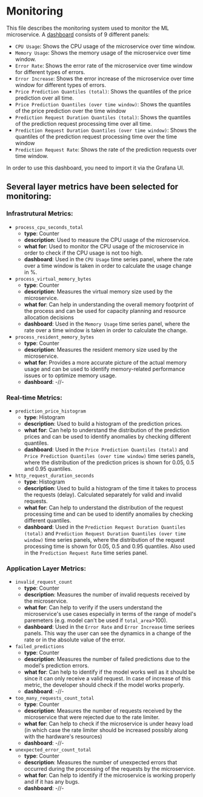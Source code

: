 # Monitoring

This file describes the monitoring system used to monitor the ML microservice.
A [dashboard](services/grafana/dashboard.json) consists of 9 different panels:
- `CPU Usage`: Shows the CPU usage of the microservice over time window.
- `Memory Usage`: Shows the memory usage of the microservice over time window.
- `Error Rate`: Shows the error rate of the microservice over time window for different types of errors.
- `Error Increase`: Shows the error increase of the microservice over time window for different types of errors.
- `Price Prediction Quantiles (total)`: Shows the quantiles of the price prediction over all time.
- `Price Prediction Quantiles (over time window)`: Shows the quantiles of the price prediction over the time window
- `Prediction Request Duration Quantiles (total)`: Shows the quantiles of the prediction request processing time over all time.
- `Prediction Request Duration Quantiles (over time window)`: Shows the quantiles of the prediction request processing time over the time window
- `Prediction Request Rate`: Shows the rate of the prediction requests over time window.

In order to use this dashboard, you need to import it via the Grafana UI.

## Several layer metrics have been selected for monitoring:

### Infrastrutural Metrics:
- `process_cpu_seconds_total`
    - **type**: Counter
    - **description**: Used to measure the CPU usage of the microservice.
    - **what for**: Used to monitor the CPU usage of the microservice in order to check if the CPU usage is not too high.
    - **dashboard**: Used in the `CPU Usage` time series panel, where the rate over a time window is taken in order to calculate the usage change in %.
- `process_virtual_memory_bytes`
    - **type**: Counter
    - **description**: Measures the virtual memory size used by the microservice.
    - **what for**: Can help in understanding the overall memory footprint of the process and can be used for capacity planning and resource allocation decisions
    - **dashboard**: Used in the `Memory Usage` time series panel, where the rate over a time window is taken in order to calculate the change.
- `process_resident_memory_bytes`
    - **type**: Counter
    - **description**: Measures the resident memory size used by the microservice.
    - **what for**: Provides a more accurate picture of the actual memory usage and can be used to identify memory-related performance issues or to optimize memory usage.
    - **dashboard**: -//-

### Real-time Metrics:
- `prediction_price_histogram`
    - **type**: Histogram
    - **description**: Used to build a histogram of the prediction prices.
    - **what for**: Can help to understand the distribution of the prediction prices and can be used to identify anomalies by checking different quantiles.
    - **dashboard**: Used in the `Price Prediction Quantiles (total)` and `Price Prediction Quantiles (over time window)` time series panels, where the distribution of the prediction prices is shown for 0.05, 0.5 and 0.95 quantiles.
- `http_request_duration_seconds`
    - **type**: Histogram
    - **description**: Used to build a histogram of the time it takes to process the requests (delay). Calculated separately for valid and invalid requests.
    - **what for**: Can help to understand the distribution of the request processing time and can be used to identify anomalies by checking different quantiles.
    - **dashboard**: Used in the `Prediction Request Duration Quantiles (total)` and `Prediction Request Duration Quantiles (over time window)` time series panels, where the distribution of the request processing time is shown for 0.05, 0.5 and 0.95 quantiles. Also used in the `Prediction Request Rate` time series panel.

### Application Layer Metrics:
- `invalid_request_count`
    - **type**: Counter
    - **description**: Measures the number of invalid requests received by the microservice.
    - **what for**: Can help to verify if the users understand the microservice's use cases especially in terms of the range of model's paremeters (e.g. model can't be used if `total_area`>100).
    - **dashboard**: Used in the `Error Rate` and `Error Increase` time seriees panels. This way the user can see the dynamics in a change of the rate or in the absolute value of the error.
- `failed_predictions`
    - **type**: Counter
    - **description**: Measures the number of failed predictions due to the model's prediction errors.
    - **what for**: Can help to identify if the model works well as it should be since it can only receive a valid request. In case of increase of this metric, the developer should check if the model works properly.
    - **dashboard**: -//-
- `too_many_requests_count_total`
    - **type**: Counter
    - **description**: Measures the number of requests received by the microservice that were rejected due to the rate limiter.
    - **what for**: Can help to check if the microservice is under heavy load (in which case the rate limiter should be increased possibly along with the hardware's resources)
    - **dashboard**: -//-
- `unexpected_error_count_total`
    - **type**: Counter
    - **description**: Measures the number of unexpected errors that occurred during the processing of the requests by the microservice.
    - **what for**: Can help to identify if the microservice is working properly and if it has any bugs.
    - **dashboard**: -//-

